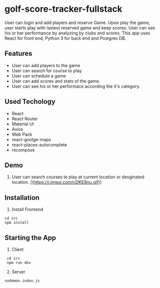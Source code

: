 # golf-score-tracker-fullstack


User can login and add players and reserve Game.  Upon play the game, user starts play with lastest reserved game and keep scores.  User can see his or her performance by analyzing by clubs and scores.  This app uses React for front end, Python 3 for back end and Postgres DB.  

## Features

- User can add players to the game
- User can search for course to play
- User can schedule a game
- User can add scores and stats of the game.
- User can see his or her performace according the it's category.

## Used Techology

- React
- React Router
- Material UI
- Axios
- Web Pack
- react-goolge-maps
- react-places-autocomplete
- recompose

## Demo

1. User can search courses to play at current location or desginated location.
[(https://i.imgur.com/cDKE8nu.gif)]


## Installation

1. Install Frontend

````
cd src
npm install

````

  
## Starting the App

1. Client

```
 cd src
 npm run dev
```

2. Server

````
nodemon index.js
````

